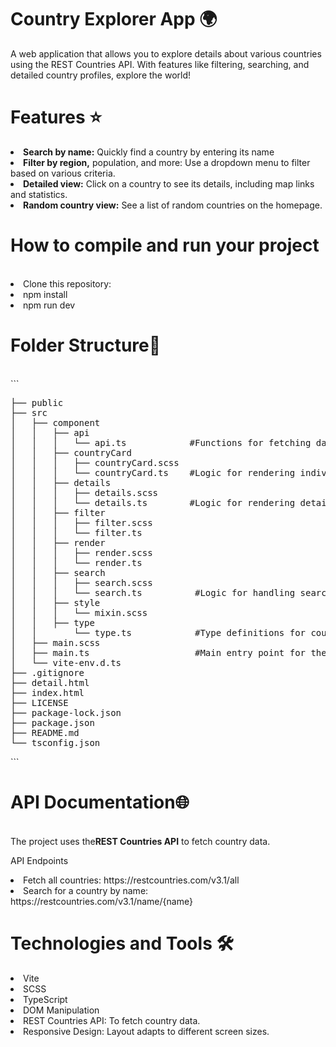# Country Explorer App 🌍<br>

A web application that allows you to explore details about various countries using the REST Countries API. 
With features like filtering, searching, and detailed country profiles, explore the world!

<h1>Features ⭐</h1>
<li><strong>Search by name:</strong> Quickly find a country by entering its name</li>
<li><strong>Filter by region,</strong> population, and more: Use a dropdown menu to filter based on various criteria.</li>
<li><strong>Detailed view:</strong> Click on a country to see its details, including map links and statistics.</li>
<li><strong>Random country view:</strong> See a list of random countries on the homepage.</li>

<h1>How to compile and run your project</h1><br>
<li>Clone this repository:</li>
<li>npm install </li>
<li>npm run dev</li>
<h1>Folder Structure📂</h1><br>
```
<pre>
├── public
├── src
│   ├── component
│   │   ├── api
│   │   │   └── api.ts            #Functions for fetching data from the REST Countries API
│   │   ├── countryCard
│   │   │   ├── countryCard.scss
│   │   │   └── countryCard.ts    #Logic for rendering individual country cards
│   │   ├── details
│   │   │   ├── details.scss
│   │   │   └── details.ts        #Logic for rendering detailed country information
│   │   ├── filter
│   │   │   ├── filter.scss
│   │   │   └── filter.ts
│   │   ├── render
│   │   │   ├── render.scss
│   │   │   └── render.ts
│   │   ├── search
│   │   │   ├── search.scss
│   │   │   └── search.ts          #Logic for handling search queries
│   │   ├── style
│   │   │   └── mixin.scss
│   │   ├── type
│   │       └── type.ts            #Type definitions for country objects and API responses
│   ├── main.scss
│   ├── main.ts                    #Main entry point for the application
│   └── vite-env.d.ts
├── .gitignore
├── detail.html
├── index.html
├── LICENSE
├── package-lock.json
├── package.json
├── README.md
└── tsconfig.json
</pre>
```
<h1>API Documentation🌐 </h1><br>
The project uses the<strong>REST Countries API</strong> to fetch country data.
<p>API Endpoints</p>
<li>Fetch all countries: https://restcountries.com/v3.1/all</li>
<li>Search for a country by name: https://restcountries.com/v3.1/name/{name}</li>

<h1>Technologies and Tools 🛠️</h1>
<li>Vite</li>
<li>SCSS</li>
<li>TypeScript</li>
<li>DOM Manipulation</li>
<li>REST Countries API: To fetch country data.</li>
<li>Responsive Design: Layout adapts to different screen sizes.</li>



